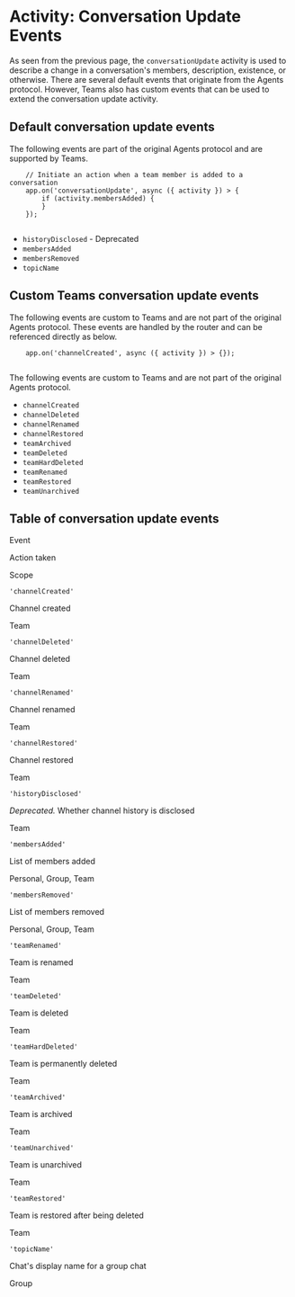 # Activity: Conversation Update Events

As seen from the previous page, the `conversationUpdate` activity is used to describe a change in a conversation's members, description, existence, or otherwise. There are several default events that originate from the Agents protocol. However, Teams also has custom events that can be used to extend the conversation update activity.

## Default conversation update events

The following events are part of the original Agents protocol and are supported by Teams.

```
    // Initiate an action when a team member is added to a conversation
    app.on('conversationUpdate', async ({ activity }) > {
        if (activity.membersAdded) {
        }
    });
    

```
*   `historyDisclosed` - Deprecated
*   `membersAdded`
*   `membersRemoved`
*   `topicName`

## Custom Teams conversation update events

The following events are custom to Teams and are not part of the original Agents protocol. These events are handled by the router and can be referenced directly as below.

```
    app.on('channelCreated', async ({ activity }) > {});
    

```
The following events are custom to Teams and are not part of the original Agents protocol.

*   `channelCreated`
*   `channelDeleted`
*   `channelRenamed`
*   `channelRestored`
*   `teamArchived`
*   `teamDeleted`
*   `teamHardDeleted`
*   `teamRenamed`
*   `teamRestored`
*   `teamUnarchived`

## Table of conversation update events

Event

Action taken

Scope

`'channelCreated'`

Channel created

Team

`'channelDeleted'`

Channel deleted

Team

`'channelRenamed'`

Channel renamed

Team

`'channelRestored'`

Channel restored

Team

`'historyDisclosed'`

_Deprecated._ Whether channel history is disclosed

Team

`'membersAdded'`

List of members added

Personal, Group, Team

`'membersRemoved'`

List of members removed

Personal, Group, Team

`'teamRenamed'`

Team is renamed

Team

`'teamDeleted'`

Team is deleted

Team

`'teamHardDeleted'`

Team is permanently deleted

Team

`'teamArchived'`

Team is archived

Team

`'teamUnarchived'`

Team is unarchived

Team

`'teamRestored'`

Team is restored after being deleted

Team

`'topicName'`

Chat's display name for a group chat

Group